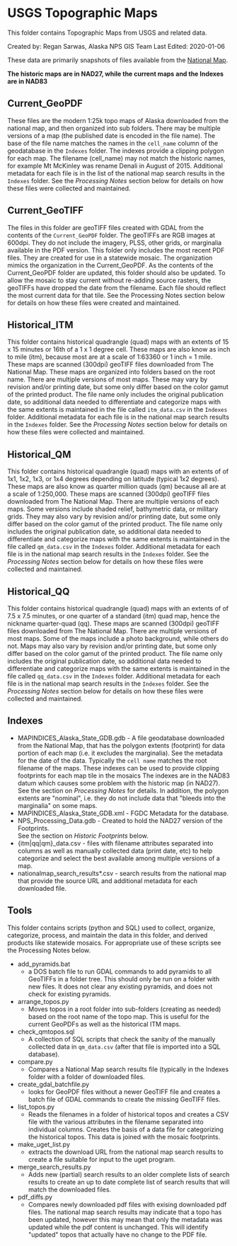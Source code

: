 USGS Topographic Maps
=====================

This folder contains Topographic Maps from USGS and related data.

Created by: Regan Sarwas, Alaska NPS GIS Team
Last Edited: 2020-01-06

These data are primarily snapshots of files available
from the [National Map](https://viewer.nationalmap.gov).

**The historic maps are in NAD27, while the current maps and the
Indexes are in NAD83**

Current_GeoPDF
--------------
These files are the modern 1:25k topo maps of Alaska downloaded from the
national map, and then organized into sub folders.  There may be multiple
versions of a map (the published date is encoded in the file name).
The base of the file name matches the names in the `cell_name` column
of the geodatabase in the `Indexes` folder.  The indexes provide a clipping
polygon for each map. The filename (cell_name) may not match the historic
names, for example Mt McKinley was rename Denali in August of 2015. Additional
metadata for each file is in the list of the national map search results in the
`Indexes` folder. See the _Processing Notes_ section below for details on how
these files were collected and maintained.

Current_GeoTIFF
---------------
The files in this folder are geoTIFF files created with GDAL from the contents
of the `Current_GeoPDF` folder. The geoTIFFs are RGB images at 600dpi.
They do not include the imagery, PLSS, other grids, or marginalia available
in the PDF version.  This folder only includes the most recent PDF files.
They are created for use in a statewide mosaic. The organization mimics
the organization in the Current_GeoPDF. As the contents of the Current_GeoPDF
folder are updated, this folder should also be updated.  To allow the mosaic
to stay current without re-adding source rasters, the geoTIFFs have dropped
the date from the filename.  Each file should reflect the most current data
for that tile.  See the Processing Notes section below for details on how
these files were created and maintained.

Historical_ITM
--------------
This folder contains historical quadrangle (quad) maps with an extents of
15 x 15 minutes or 16th of a 1 x 1 degree cell. These maps are also know as
inch to mile (itm), because most are at a scale of 1:63360 or 1 inch = 1 mile.
These maps are scanned (300dpi) geoTIFF files downloaded from The National Map.
These maps are organized into folders based on the root name.  There are
multiple versions of most maps.  These may vary by revision and/or printing
date, but some only differ based on the color gamut of the printed product.
The file name only includes the original publication date, so additional data
needed to differentiate and categorize maps with the same extents is maintained
in the file called `itm_data.csv` in the `Indexes` folder. Additional metadata
for each file is in the national map search results in the `Indexes` folder.
See the _Processing Notes_ section below for details on how these files were
collected and maintained.

Historical_QM
-------------
This folder contains historical quadrangle (quad) maps with an extents of
of 1x1, 1x2, 1x3, or 1x4 degrees depending on latitude (typical 1x2 degrees).
These maps are also know as quarter million quads (qm) because all are at a
scale of 1:250,000. These maps are scanned (300dpi) geoTIFF files downloaded
from The National Map. There are multiple versions of each maps.  Some versions
include shaded relief, bathymetric data, or military grids. They may also vary
by revision and/or printing date, but some only differ based on the color gamut
of the printed product. The file name only includes the original publication
date, so additional data needed to differentiate and categorize maps with the
same extents is maintained in the file called `qm_data.csv` in the `Indexes`
folder. Additional metadata for each file is in the national map search results
in the `Indexes` folder. See the _Processing Notes_ section below for details
on how these files were collected and maintained.

Historical_QQ
-------------
This folder contains historical quadrangle (quad) maps with an extents of
of 7.5 x 7.5 minutes, or one quarter of a standard (itm) quad map, hence the
nickname quarter-quad (qq). These maps are scanned (300dpi) geoTIFF files
downloaded from The National Map. There are multiple versions of most maps.
Some of the maps include a photo background, while others do not. Maps may
also vary by revision and/or printing date, but some only differ based on the
color gamut of the printed product. The file name only includes the original
publication date, so additional data needed to differentiate and categorize
maps with the same extents is maintained in the file called `qq_data.csv` in
the `Indexes` folder. Additional metadata for each file is in the national map
search results in the `Indexes` folder. See the _Processing Notes_ section
below for details on how these files were collected and maintained.

Indexes
-------
* MAPINDICES_Alaska_State_GDB.gdb - A file geodatabase downloaded from the
  National Map, that has the polygon extents (footprint) for data portion of
  each map (i.e. it excludes the marginalia). See the metadata for the date
  of the data.  Typically the `cell name` matches the root filename of the maps.
  These indexes can be used to provide clipping footprints for each map tile
  in the mosaics  The indexes are in the NAD83 datum which causes some problem
  with the historic map (in NAD27).  See the section on _Processing Notes_ for
  details.  In addition, the polygon extents are "nominal", i.e. they do not
  include data that "bleeds into the marginalia" on some maps.
* MAPINDICES_Alaska_State_GDB.xml - FGDC Metadata for the database.
* NPS_Processing_Data.gdb - Created to hold the NAD27 version of the Footprints.  
  See the section on _Historic Footprints_ below.
* {itm|qq|qm}_data.csv - files with filename attributes separated into columns
  as well as manually collected data (print date, etc) to help categorize and
  select the best available among multiple versions of a map.
* nationalmap_search_results*.csv - search results from the national map
  that provide the source URL and additional metadata for each downloaded file.

Tools
-----
This folder contains scripts (python and SQL) used to collect, organize,
categorize, process, and maintain the data in this folder, and derived
products like statewide mosaics.  For appropriate use of these scripts
see the Processing Notes below.

* add_pyramids.bat
  - a DOS batch file to run GDAL commands to add pyramids to all GeoTIFFs
    in a folder tree.  This should only be run on a folder with new files.
    It does not clear any existing pyramids, and does not check for existing
    pyramids.
* arrange_topos.py
  - Moves topos in a root folder into sub-folders (creating as needed)
    based on the root name of the topo map.  This is useful for the
    current GeoPDFs as well as the historical ITM maps.
* check_qmtopos.sql
  - A collection of SQL scripts that check the sanity of the manually
    collected data in `qm_data.csv` (after that file is imported into
    a SQL database).
* compare.py
  - Compares a National Map search results file (typically in the Indexes
    folder with a folder of downloaded files.
* create_gdal_batchfile.py
  - looks for GeoPDF files without a newer GeoTIFF file and creates a
    batch file of GDAL commands to create the missing GeoTIFF files.
* list_topos.py
  - Reads the filenames in a folder of historical topos and creates a
    CSV file with the various attributes in the filename separated into
    individual columns.  Creates the basis of a data file for categorizing
    the historical topos.  This data is joined with the mosaic footprints.
* make_uget_list.py
  - extracts the download URL from the national map search results to
    create a file suitable for input to the uget program.
* merge_search_results.py
  - Adds new (partial) search results to an older complete lists of search
    results to create an up to date complete list of search results that
    will match the downloaded files.
* pdf_diffs.py
  - Compares newly downloaded pdf files with exising downloaded pdf files.
    The national map search results may indicate that a topo has been
    updated, however this may mean that only the metadata was updated
    while the pdf content is unchanged.  This will identify "updated"
    topos that actually have no change to the PDF file.
